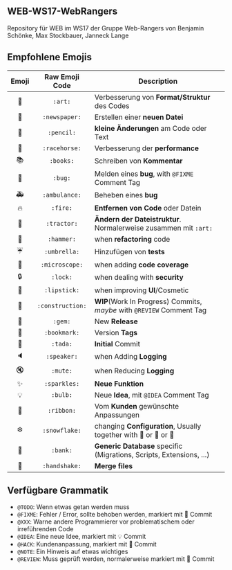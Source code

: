 ## WEB-WS17-WebRangers
Repository für WEB im WS17 der Gruppe Web-Rangers von Benjamin Schönke, Max Stockbauer, Janneck Lange



## Empfohlene Emojis

| Emoji | Raw Emoji Code | Description |
|:---:|:---:|---|
| :art: | `:art:` | Verbesserung von **Format/Struktur** des Codes |
| :newspaper: | `:newspaper:` | Erstellen einer **neuen Datei** |
| :pencil: | `:pencil:` | **kleine Änderungen** am Code oder Text |
| :racehorse: | `:racehorse:` | Verbesserung der **performance** |
| :books: | `:books:` | Schreiben von **Kommentar** |
| :bug: | `:bug:` | Melden eines **bug**, with `@FIXME` Comment Tag |
| :ambulance: | `:ambulance:` | Beheben eines **bug** |
| :fire: | `:fire:` | **Entfernen von Code** oder Datein |
| :tractor: | `:tractor:` | **Ändern der Dateistruktur**. Normalerweise zusammen mit `:art:` |
| :hammer: | `:hammer:` | when **refactoring** code |
| :umbrella: | `:umbrella:` | Hinzufügen von **tests** |
| :microscope: | `:microscope:` | when adding **code coverage** |
| :lock: | `:lock:` | when dealing with **security** |
| :lipstick: | `:lipstick:` | when improving **UI**/Cosmetic |
| :construction: | `:construction:` | **WIP**(Work In Progress) Commits, _maybe_ with `@REVIEW` Comment Tag |
| :gem: | `:gem:` | New **Release** |
| :bookmark: | `:bookmark:` | Version **Tags** |
| :tada: | `:tada:` | **Initial** Commit |
| :speaker: | `:speaker:` | when Adding **Logging** |
| :mute: | `:mute:` | when Reducing **Logging** |
| :sparkles: | `:sparkles:` | **Neue Funktion** |
| :bulb: | `:bulb:` | Neue **Idea**, mit `@IDEA` Comment Tag |
| :ribbon: | `:ribbon:`| Vom **Kunden** gewünschte Anpassungen |
| :snowflake: | `:snowflake:` | changing **Configuration**, Usually together with :penguin: or :ribbon: or :rocket: |
| :bank: | `:bank:` | **Generic Database** specific (Migrations, Scripts, Extensions, ...) |
| :handshake: | `:handshake:` | **Merge files** |



## Verfügbare Grammatik

- `@TODO`: Wenn etwas getan werden muss
- `@FIXME`: Fehler / Error, sollte behoben werden, markiert mit 🐛 Commit
- `@XXX`: Warne andere Programmierer vor problematischem oder irreführenden Code
- `@IDEA`: Eine neue Idee, markiert mit 💡 Commit
- `@HACK`: Kundenanpassung, markiert mit 🎀 Commit
- `@NOTE`: Ein Hinweis auf etwas wichtiges
- `@REVIEW`: Muss geprüft werden, normalerweise markiert mit 🚧 Commit

